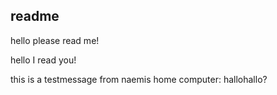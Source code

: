 ## readme 

hello please read me!

hello I read you!

this is a testmessage from naemis home computer: hallohallo?